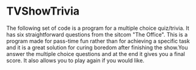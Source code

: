# TVShowTrivia
The following set of code is a program for a multiple choice quiz/trivia. It has six straightforward
questions from the sitcom "The Office". This is a program made for pass-time fun rather than for
achieving a specific task and it is a great solution for curing boredom after finishing the show.You answer
the multiple choice questions and at the end it gives you a final score. It also allows you to play again
if you would like.
